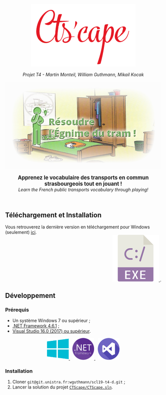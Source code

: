 <div align='center'>
  <img src='./CTScape/img/logo.png' alt='CTScape' title='Logo CTScape' />
  <p><i>Projet T4 - Martin Monteil, William Guthmann, Mikail Kocak</i></p>
  <img src='./.gitlab/assets/screenshot.jpg' alt='Chargement du screenshot...' />
  <p><strong><big>Apprenez le vocabulaire des transports en commun strasbourgeois tout en jouant !</big></strong><br/>
     <i>Learn the French public transports vocabulary through playing!</i></p>
  <p>&nbsp; <!-- bottom margin --></p>
</div>

## Téléchargement et Installation
<div align='left'>
  Vous retrouverez la dernière version en téléchargement pour Windows (seulement)
  <a href='https://git.unistra.fr/wguthmann/scl19-t4-d/tags'>ici</a>.
</div>

<div align='right'>
  <a href='https://git.unistra.fr/wguthmann/scl19-t4-d/tags'>
    <img src='./.gitlab/assets/exe.png' alt='' width='150px' />
  </a>.
</div>

## Développement
### Prérequis
- Un système Windows 7 ou supérieur ;
- [.NET Framework 4.6.1](https://www.microsoft.com/en-us/download/details.aspx?id=49981) ;
- [Visual Studio 16.0 (2017) ou supérieur](https://visualstudio.microsoft.com/downloads/).

<div align='center'>
  <a href='#'>
    <img src='./.gitlab/assets/windows.png' alt='' width='70px' />
  </a>
  &nbsp;
  <a href='#'>
    <img src='./.gitlab/assets/.net.png' alt='' width='70px' />
  </a>
  &nbsp;
  <a href='https://visualstudio.microsoft.com/downloads/'>
    <img src='./.gitlab/assets/visual-studio.png' alt='' width='70px' />
  </a>
</div>

### Installation
1. Cloner `git@git.unistra.fr:wguthmann/scl19-t4-d.git` ;
1. Lancer la solution du projet [`CTScape/CTScape.sln`](CTScape/CTScape.sln).

